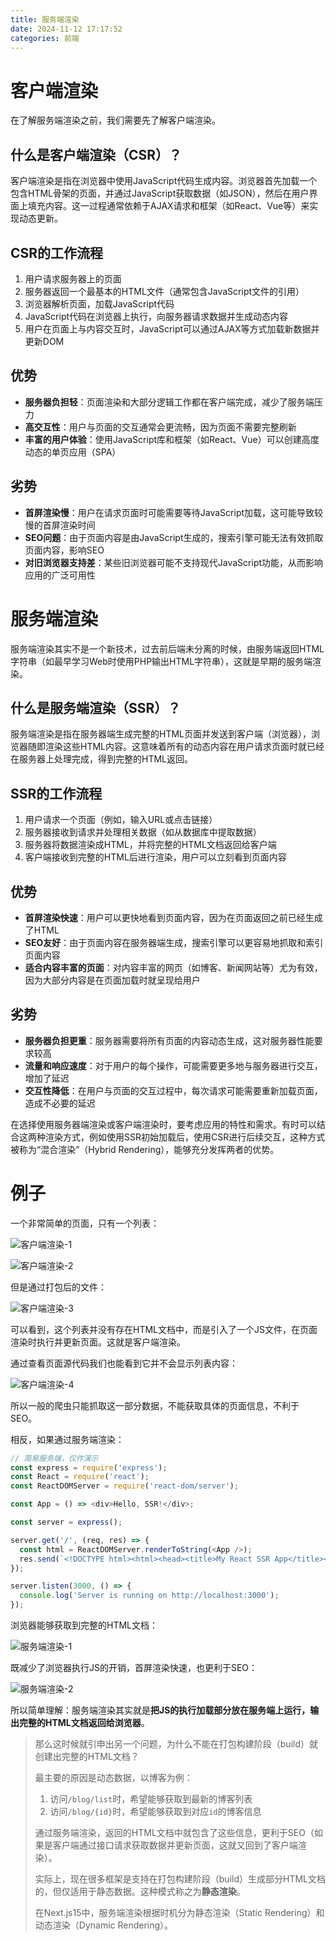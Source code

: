 ```yaml
---
title: 服务端渲染
date: 2024-11-12 17:17:52
categories: 前端
---
```


# 客户端渲染

在了解服务端渲染之前，我们需要先了解客户端渲染。



## 什么是客户端渲染（CSR）？

客户端渲染是指在浏览器中使用JavaScript代码生成内容。浏览器首先加载一个包含HTML骨架的页面，并通过JavaScript获取数据（如JSON），然后在用户界面上填充内容。这一过程通常依赖于AJAX请求和框架（如React、Vue等）来实现动态更新。



## CSR的工作流程

1. 用户请求服务器上的页面
2. 服务器返回一个最基本的HTML文件（通常包含JavaScript文件的引用）
3. 浏览器解析页面，加载JavaScript代码
4. JavaScript代码在浏览器上执行，向服务器请求数据并生成动态内容
5. 用户在页面上与内容交互时，JavaScript可以通过AJAX等方式加载新数据并更新DOM



## 优势

* **服务器负担轻**：页面渲染和大部分逻辑工作都在客户端完成，减少了服务端压力
* **高交互性**：用户与页面的交互通常会更流畅，因为页面不需要完整刷新
* **丰富的用户体验**：使用JavaScript库和框架（如React、Vue）可以创建高度动态的单页应用（SPA）



## 劣势

* **首屏渲染慢**：用户在请求页面时可能需要等待JavaScript加载，这可能导致较慢的首屏渲染时间
* **SEO问题**：由于页面内容是由JavaScript生成的，搜索引擎可能无法有效抓取页面内容，影响SEO
* **对旧浏览器支持差**：某些旧浏览器可能不支持现代JavaScript功能，从而影响应用的广泛可用性



# 服务端渲染

服务端渲染其实不是一个新技术，过去前后端未分离的时候，由服务端返回HTML字符串（如最早学习Web时使用PHP输出HTML字符串），这就是早期的服务端渲染。



## 什么是服务端渲染（SSR）？

服务端渲染是指在服务器端生成完整的HTML页面并发送到客户端（浏览器），浏览器随即渲染这些HTML内容。这意味着所有的动态内容在用户请求页面时就已经在服务器上处理完成，得到完整的HTML返回。



## SSR的工作流程

1. 用户请求一个页面（例如，输入URL或点击链接）
2. 服务器接收到请求并处理相关数据（如从数据库中提取数据）
3. 服务器将数据渲染成HTML，并将完整的HTML文档返回给客户端
4. 客户端接收到完整的HTML后进行渲染，用户可以立刻看到页面内容



## 优势

* **首屏渲染快速**：用户可以更快地看到页面内容，因为在页面返回之前已经生成了HTML
* **SEO友好**：由于页面内容在服务器端生成，搜索引擎可以更容易地抓取和索引页面内容
* **适合内容丰富的页面**：对内容丰富的网页（如博客、新闻网站等）尤为有效，因为大部分内容是在页面加载时就呈现给用户



## 劣势

* **服务器负担更重**：服务器需要将所有页面的内容动态生成，这对服务器性能要求较高
* **流量和响应速度**：对于用户的每个操作，可能需要更多地与服务器进行交互，增加了延迟
* **交互性降低**：在用户与页面的交互过程中，每次请求可能需要重新加载页面，造成不必要的延迟



在选择使用服务器端渲染或客户端渲染时，要考虑应用的特性和需求。有时可以结合这两种渲染方式，例如使用SSR初始加载后，使用CSR进行后续交互，这种方式被称为“混合渲染”（Hybrid Rendering），能够充分发挥两者的优势。



# 例子

一个非常简单的页面，只有一个列表：

![客户端渲染-1](客户端渲染-1.png)

![客户端渲染-2](客户端渲染-2.png)

但是通过打包后的文件：

![客户端渲染-3](客户端渲染-3.png)

可以看到，这个列表并没有存在HTML文档中，而是引入了一个JS文件，在页面渲染时执行并更新页面。这就是客户端渲染。

通过查看页面源代码我们也能看到它并不会显示列表内容：

![客户端渲染-4](客户端渲染-4.png)

所以一般的爬虫只能抓取这一部分数据，不能获取具体的页面信息，不利于SEO。

相反，如果通过服务端渲染：

```js
// 简易服务端，仅作演示
const express = require('express');
const React = require('react');
const ReactDOMServer = require('react-dom/server');

const App = () => <div>Hello, SSR!</div>;

const server = express();

server.get('/', (req, res) => {
  const html = ReactDOMServer.renderToString(<App />);
  res.send(`<!DOCTYPE html><html><head><title>My React SSR App</title></head><body>${html}</body></html>`);
});

server.listen(3000, () => {
  console.log('Server is running on http://localhost:3000');
});
```

浏览器能够获取到完整的HTML文档：

![服务端渲染-1](服务端渲染-1.png)

既减少了浏览器执行JS的开销，首屏渲染快速，也更利于SEO：

![服务端渲染-2](服务端渲染-2.png)

所以简单理解：服务端渲染其实就是**把JS的执行加载部分放在服务端上运行，输出完整的HTML文档返回给浏览器**。

>那么这时候就引申出另一个问题，为什么不能在打包构建阶段（build）就创建出完整的HTML文档？
>
>最主要的原因是动态数据，以博客为例：
>
>1. 访问`/blog/list`时，希望能够获取到最新的博客列表
>2. 访问`/blog/{id}`时，希望能够获取到对应`id`的博客信息
>
>通过服务端渲染，返回的HTML文档中就包含了这些信息，更利于SEO（如果是客户端通过接口请求获取数据并更新页面，这就又回到了客户端渲染）。
>
>实际上，现在很多框架是支持在打包构建阶段（build）生成部分HTML文档的，但仅适用于静态数据。这种模式称之为**静态渲染**。
>
>在Next.js15中，服务端渲染根据时机分为静态渲染（Static Rendering）和动态渲染（Dynamic Rendering）。

